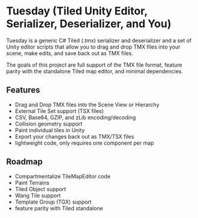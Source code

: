 # Tuesday (Tiled Unity Editor, Serializer, Deserializer, and You)

Tuesday is a generic C# Tiled (.tmx) serializer and deserializer and a set of Unity editor scripts that allow you to drag and drop TMX files into your scene, make edits, and save back out as TMX files.

The goals of this project are full support of the TMX file format, feature parity with the standalone Tiled map editor, and minimal dependencies.

## Features

 * Drag and Drop TMX files into the Scene View or Hierarchy
 * External Tile Set support (TSX files)
 * CSV, Base64, GZIP, and zLib encoding/decoding
 * Collision geometry support
 * Paint individual tiles in Unity
 * Export your changes back out as TMX/TSX files
 * lightweight code, only requires one component per map

## Roadmap
 * Compartmentalize TileMapEditor code
 * Paint Terrains
 * Tiled Object support
 * Wang Tile support
 * Template Group (TGX) support
 * feature parity with Tiled standalone